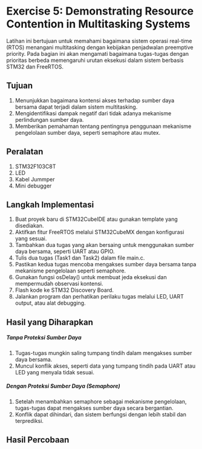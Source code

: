 # Exercise 5: Demonstrating Resource Contention in Multitasking Systems
Latihan ini bertujuan untuk memahami bagaimana sistem operasi real-time (RTOS) menangani multitasking dengan kebijakan penjadwalan preemptive priority. Pada bagian ini akan mengamati bagaimana tugas-tugas dengan prioritas berbeda memengaruhi urutan eksekusi dalam sistem berbasis STM32 dan FreeRTOS.
## Tujuan
1. Menunjukkan bagaimana kontensi akses terhadap sumber daya bersama dapat terjadi dalam sistem multitasking.
2. Mengidentifikasi dampak negatif dari tidak adanya mekanisme perlindungan sumber daya.
3. Memberikan pemahaman tentang pentingnya penggunaan mekanisme pengelolaan sumber daya, seperti semaphore atau mutex.

## Peralatan

1. STM32F103C8T
2. LED
3. Kabel Jummper
4. Mini debugger
## Langkah Implementasi

1. Buat proyek baru di STM32CubeIDE atau gunakan template yang disediakan.
2. Aktifkan fitur FreeRTOS melalui STM32CubeMX dengan konfigurasi yang sesuai.
2. Tambahkan dua tugas yang akan bersaing untuk menggunakan sumber daya bersama, seperti UART atau GPIO.
3. Tulis dua tugas (Task1 dan Task2) dalam file main.c.
4. Pastikan kedua tugas mencoba mengakses sumber daya bersama tanpa mekanisme pengelolaan seperti semaphore.
5. Gunakan fungsi osDelay() untuk membuat jeda eksekusi dan mempermudah observasi kontensi.
6. Flash kode ke STM32 Discovery Board.
7. Jalankan program dan perhatikan perilaku tugas melalui LED, UART output, atau alat debugging.


## Hasil yang Diharapkan
##### Tanpa Proteksi Sumber Daya

1. Tugas-tugas mungkin saling tumpang tindih dalam mengakses sumber daya bersama.
2. Muncul konflik akses, seperti data yang tumpang tindih pada UART atau LED yang menyala tidak sesuai.
##### Dengan Proteksi Sumber Daya (Semaphore)

1. Setelah menambahkan semaphore sebagai mekanisme pengelolaan, tugas-tugas dapat mengakses sumber daya secara bergantian.
2. Konflik dapat dihindari, dan sistem berfungsi dengan lebih stabil dan terprediksi. 

## Hasil Percobaan
